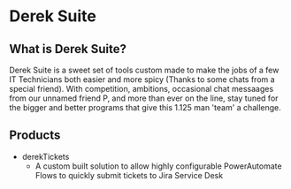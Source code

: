 # Derek Suite

## What is Derek Suite?
Derek Suite is a sweet set of tools custom made to make the jobs of a few IT Technicians both easier and more spicy \(Thanks to some chats from a special friend\). With competition, ambitions, occasional chat messaages from our unnamed friend P, and more than ever on the line, stay tuned for the bigger and better programs that give this 1.125 man 'team' a challenge. 

## Products
* derekTickets
    * A custom built solution to allow highly configurable PowerAutomate Flows to quickly submit tickets to Jira Service Desk